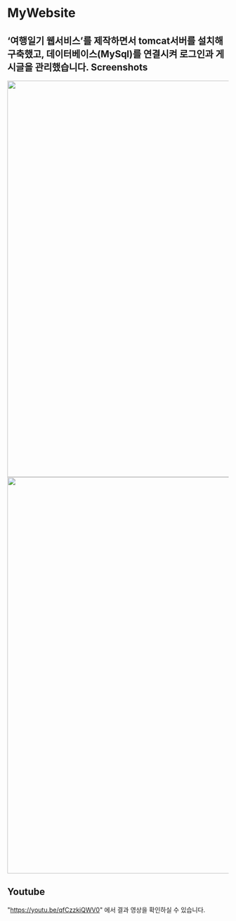 # MyWebsite
‘여행일기 웹서비스’를 제작하면서 tomcat서버를 설치해 구축했고, 데이터베이스(MySql)를 연결시켜 로그인과 게시글을 관리했습니다. 
Screenshots
------------
<div>
<img width="900" src="https://user-images.githubusercontent.com/39117025/72429923-5a8ce900-37d4-11ea-9190-774870da9fc5.png">
<img width="900" src="https://user-images.githubusercontent.com/39117025/72429710-eeaa8080-37d3-11ea-8e34-a05cf6d758fd.png">
</div>

Youtube
--------
"https://youtu.be/qfCzzkiQWV0" 에서 결과 영상을 확인하실 수 있습니다.
